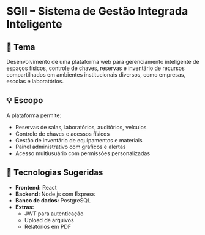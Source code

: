 # SGII – Sistema de Gestão Integrada Inteligente

## 🎯 Tema

Desenvolvimento de uma plataforma web para gerenciamento inteligente de espaços físicos, controle de chaves, reservas e inventário de recursos compartilhados em ambientes institucionais diversos, como empresas, escolas e laboratórios.

## 💡 Escopo

A plataforma permite:

- Reservas de salas, laboratórios, auditórios, veículos
- Controle de chaves e acessos físicos
- Gestão de inventário de equipamentos e materiais
- Painel administrativo com gráficos e alertas
- Acesso multiusuário com permissões personalizadas

## 🧰 Tecnologias Sugeridas

- **Frontend:** React
- **Backend:** Node.js com Express
- **Banco de dados:** PostgreSQL
- **Extras:**
  - JWT para autenticação
  - Upload de arquivos
  - Relatórios em PDF
